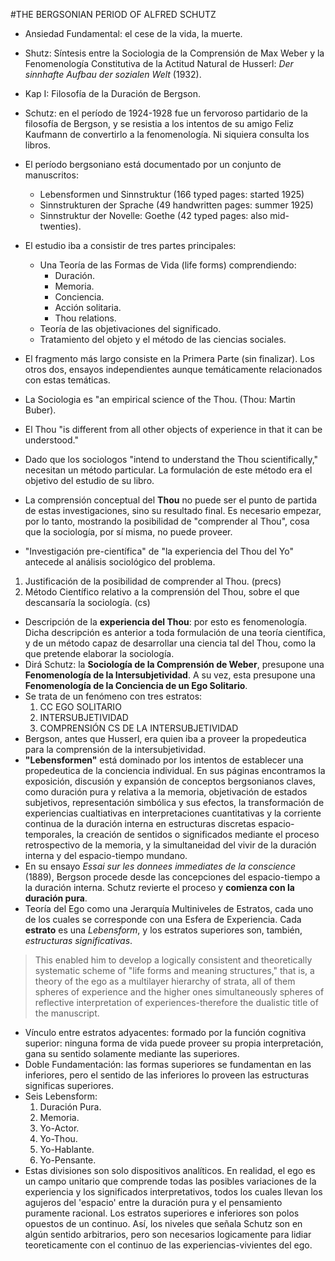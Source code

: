 #THE BERGSONIAN PERIOD OF ALFRED SCHUTZ 


- Ansiedad Fundamental: el cese de la vida, la muerte. 

- Shutz: Síntesis entre la Sociologia de la Comprensión de Max Weber y la Fenomenología Constitutiva de la Actitud Natural de Husserl: _Der sinnhafte Aufbau der sozialen Welt_ (1932).
- Kap I: Filosofía de la Duración de Bergson. 
- Schutz: en el período de 1924-1928 fue un fervoroso partidario de la filosofía de Bergson, y se resistia a los intentos de su amigo Feliz Kaufmann de convertirlo a la fenomenología. Ni siquiera consulta los libros.   
- El período bergsoniano está documentado por un conjunto de manuscritos: 
    + Lebensformen und Sinnstruktur (166 typed pages: started 1925)
    + Sinnstrukturen der Sprache (49 handwritten pages: summer 1925)
    + Sinnstruktur der Novelle: Goethe (42 typed pages: also mid-twenties). 
- El estudio iba a consistir de tres partes principales:
    + Una Teoría de las Formas de Vida (life forms) comprendiendo:
        * Duración. 
        * Memoria. 
        * Conciencia. 
        * Acción solitaria. 
        * Thou relations. 
    + Teoría de las objetivaciones del significado. 
    + Tratamiento del objeto y el método de las ciencias sociales. 
- El fragmento más largo consiste en la Primera Parte (sin finalizar). Los otros dos, ensayos independientes aunque temáticamente relacionados con estas temáticas. 
- La Sociologia es "an empirical science of the Thou. (Thou: Martin Buber).
- El Thou "is different from all other objects of experience in that it can be understood." 
- Dado que los sociologos "intend to understand the Thou scientifically," necesitan un método particular. La formulación de este método era el objetivo del estudio de su libro. 
- La comprensión conceptual del __Thou__ no puede ser el punto de partida de estas investigaciones, sino su resultado final. Es necesario empezar, por lo tanto, mostrando la posibilidad de "comprender al Thou", cosa que la sociología, por sí misma, no puede proveer. 
- "Investigación pre-científica" de "la experiencia del Thou del Yo" antecede al análisis sociológico del problema. 

1. Justificación de la posibilidad de comprender al Thou. (precs)
2. Método Científico relativo a la comprensión del Thou, sobre el que descansaría la sociología. (cs)

- Descripción de la __experiencia del Thou__: por esto es fenomenología. Dicha descripción es anterior a toda formulación de una teoría científica, y de un método capaz de desarrollar una ciencia tal del Thou, como la que pretende elaborar la sociología. 
- Dirá Schutz: la __Sociología de la Comprensión de Weber__, presupone una __Fenomenología de la Intersubjetividad__. A su vez, esta presupone una __Fenomenología de la Conciencia de un Ego Solitario__. 
- Se trata de un fenómeno con tres estratos:
    1. CC EGO SOLITARIO
    2. INTERSUBJETIVIDAD
    3. COMPRENSIÓN CS DE LA INTERSUBJETIVIDAD
- Bergson, antes que Husserl, era quien iba a proveer la propedeutica para la comprensión de la intersubjetividad. 
- __"Lebensformen"__ está dominado por los intentos de establecer una propedeutica de la conciencia individual. En sus páginas encontramos la exposición, discusión y expansión de conceptos bergsonianos claves, como duración pura y relativa a la memoria, objetivación de estados subjetivos, representación simbólica y sus efectos, la transformación de experiencias cualtiativas en interpretaciones cuantitativas y la corriente continua de la duración interna en estructuras discretas espacio-temporales, la creación de sentidos o significados mediante el proceso retrospectivo de la memoria, y la simultaneidad del vivir de la duración interna y del espacio-tiempo mundano. 
- En su ensayo _Essai sur les donnees immediates de la conscience_ (1889), Bergson procede desde las concepciones del espacio-tiempo a la duración interna. Schutz revierte el proceso y __comienza con la duración pura__.
- Teoría del Ego como una Jerarquía Multiniveles de Estratos, cada uno de los cuales se corresponde con una Esfera de Experiencia. Cada __estrato__ es una _Lebensform_, y los estratos superiores son, también, _estructuras significativas_. 

>This enabled him to develop a logically consistent and theoretically systematic scheme of "life forms and meaning structures," that is, a theory of the ego as a multilayer hierarchy of strata, all of them spheres of experience and the higher ones simultaneously spheres of reflective interpretation of experiences-therefore the dualistic title of the manuscript. 

- Vínculo entre estratos adyacentes: formado por la función cognitiva superior: ninguna forma de vida puede proveer su propia interpretación, gana su sentido solamente mediante las superiores. 
- Doble Fundamentación: las formas superiores se fundamentan en las inferiores, pero el sentido de las inferiores lo proveen las estructuras significas superiores. 
- Seis Lebensform: 
    1. Duración Pura. 
    2. Memoria. 
    3. Yo-Actor.
    4. Yo-Thou.
    5. Yo-Hablante.
    6. Yo-Pensante.
- Estas divisiones son solo dispositivos analíticos. En realidad, el ego es un campo unitario que comprende todas las posibles variaciones de la experiencia y los significados interpretativos, todos los cuales llevan los agujeros del 'espacio' entre la duración pura y el pensamiento puramente racional. Los estratos superiores e inferiores son polos opuestos de un continuo. Así, los niveles que señala Schutz son en algún sentido arbitrarios, pero son necesarios logicamente para lidiar teoreticamente con el continuo de las experiencias-vivientes del ego. 


